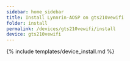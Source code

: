 ```yaml
---
sidebar: home_sidebar
title: Install Lynnrin-AOSP on gts210vewifi
folder: install
permalink: /devices/gts210vewifi/install
device: gts210vewifi
---
```

{% include templates/device_install.md %}
